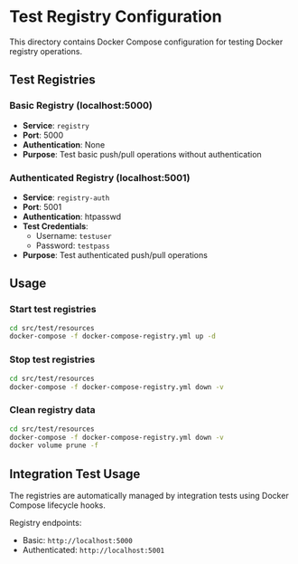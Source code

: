 # Test Registry Configuration

This directory contains Docker Compose configuration for testing Docker registry operations.

## Test Registries

### Basic Registry (localhost:5000)
- **Service**: `registry`
- **Port**: 5000
- **Authentication**: None
- **Purpose**: Test basic push/pull operations without authentication

### Authenticated Registry (localhost:5001)
- **Service**: `registry-auth` 
- **Port**: 5001
- **Authentication**: htpasswd
- **Test Credentials**:
  - Username: `testuser`
  - Password: `testpass`
- **Purpose**: Test authenticated push/pull operations

## Usage

### Start test registries
```bash
cd src/test/resources
docker-compose -f docker-compose-registry.yml up -d
```

### Stop test registries
```bash
cd src/test/resources
docker-compose -f docker-compose-registry.yml down -v
```

### Clean registry data
```bash
cd src/test/resources
docker-compose -f docker-compose-registry.yml down -v
docker volume prune -f
```

## Integration Test Usage

The registries are automatically managed by integration tests using Docker Compose lifecycle hooks.

Registry endpoints:
- Basic: `http://localhost:5000`
- Authenticated: `http://localhost:5001`